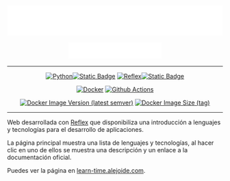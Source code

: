 <div align=center>

[![Learn Time](docs/images/logo.svg)](https://learn-time.alejoide.com/)


[![Alejoide](docs/images/by_alejoide.svg)](https://alejoide.com)

---


[![Python](https://img.shields.io/badge/Python-FFD43B?style=for-the-badge&logo=python&logoColor=blue)![Static Badge](https://img.shields.io/badge/3.12-blue?style=for-the-badge)](https://www.python.org/downloads/release/python-3123/) [![Reflex](https://img.shields.io/badge/reflex-purple?style=for-the-badge&logo=python&logoColor=white&labelColor=purple)![Static Badge](https://img.shields.io/badge/0.4.9+-white?style=for-the-badge)](https://reflex.dev)

[![Docker](https://img.shields.io/badge/Docker-2CA5E0?style=for-the-badge&logo=docker&logoColor=white)](https://www.docker.com/)
[![Github Actions](https://img.shields.io/badge/Actions-white?style=for-the-badge&logo=github&logoColor=black)](https://github.com/features/actions)


[![Docker Image Version (latest semver)](https://img.shields.io/docker/v/alejoide/learn-time-web)](https://hub.docker.com/r/alejoide/learn-time-web) [![Docker Image Size (tag)](https://img.shields.io/docker/image-size/alejoide/learn-time-web)](https://hub.docker.com/r/alejoide/learn-time-web)

---

</div>

Web desarrollada con [Reflex](https://reflex.dev) que disponibiliza una introducción a lenguajes y tecnologías para el desarrollo de aplicaciones.

La página principal muestra una lista de lenguajes y tecnologías, al hacer clic en uno de ellos se muestra una descripción y un enlace a la documentación oficial.

Puedes ver la página en [learn-time.alejoide.com](https://learn-time.alejoide.com/).

